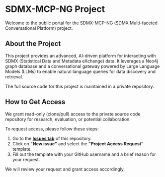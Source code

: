 # SDMX-MCP-NG Project

Welcome to the public portal for the SDMX-MCP-NG (SDMX Multi-faceted Conversational Platform) project.

## About the Project

This project provides an advanced, AI-driven platform for interacting with SDMX (Statistical Data and Metadata eXchange) data. It leverages a Neo4j graph database and a conversational gateway powered by Large Language Models (LLMs) to enable natural language queries for data discovery and retrieval.

The full source code for this project is maintained in a private repository.

## How to Get Access

We grant read-only (clone/pull) access to the private source code repository for research, evaluation, or potential collaboration.

To request access, please follow these steps:

1.  Go to the **[Issues tab](https://github.com/sdmx-mcp-ng-orga/sdmx-mcp-ng-public-portal/issues)** of this repository.
2.  Click on **"New issue"** and select the **"Project Access Request"** template.
3.  Fill out the template with your GitHub username and a brief reason for your request.

We will review your request and grant access accordingly.
